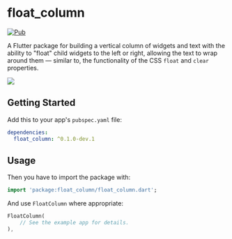 # float_column

[![Pub](https://img.shields.io/pub/v/flutter_widget_from_html_core.svg)](https://pub.dev/packages/float_column)

A Flutter package for building a vertical column of widgets and text with the ability to "float" child widgets to the left or right, allowing the text to wrap around them — similar to, the functionality of the CSS `float` and `clear` properties.

![](https://raw.githubusercontent.com/ronjb/float_column/main/example/FloatColumnLTR.gif)

## Getting Started

Add this to your app's `pubspec.yaml` file:

```yaml
dependencies:
  float_column: ^0.1.0-dev.1
```

## Usage

Then you have to import the package with:

```dart
import 'package:float_column/float_column.dart';
```

And use `FloatColumn` where appropriate:

```dart
FloatColumn(
    // See the example app for details.
),
```
